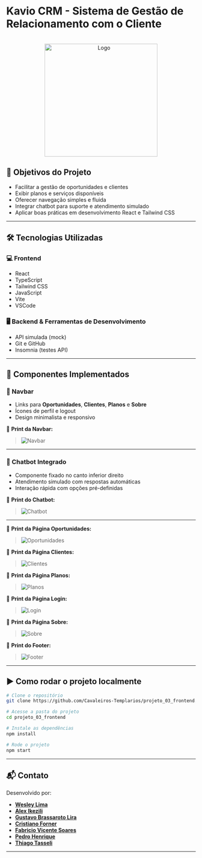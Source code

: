 # Kavio CRM - Sistema de Gestão de Relacionamento com o Cliente

<br />

<div align="center">
  <img src="https://github.com/user-attachments/assets/5c30c61a-ec3b-46e7-ad3d-cf8c4d997a22" alt="Logo" width="300" height="300" />
</div>


## 📌 Objetivos do Projeto

- Facilitar a gestão de oportunidades e clientes  
- Exibir planos e serviços disponíveis  
- Oferecer navegação simples e fluida  
- Integrar chatbot para suporte e atendimento simulado  
- Aplicar boas práticas em desenvolvimento React e Tailwind CSS

---

## 🛠️ Tecnologias Utilizadas

### 💻 Frontend

- React  
- TypeScript  
- Tailwind CSS  
- JavaScript  
- Vite  
- VSCode  

### 🖥️ Backend & Ferramentas de Desenvolvimento  

- API simulada (mock)  
- Git e GitHub  
- Insomnia (testes API)  

---

## 📂 Componentes Implementados

### 🧭 Navbar

- Links para **Oportunidades**, **Clientes**, **Planos** e **Sobre**  
- Ícones de perfil e logout  
- Design minimalista e responsivo  

📸 **Print da Navbar:**  
> ![Navbar]([COLE_AQUI_O_LINK_DA_IMAGEM](https://github.com/user-attachments/assets/5d947303-1914-44fd-9d1a-29961a2e4715))

---

### 💬 Chatbot Integrado

- Componente fixado no canto inferior direito  
- Atendimento simulado com respostas automáticas  
- Interação rápida com opções pré-definidas  

📸 **Print do Chatbot:**  
> ![Chatbot](https://github.com/user-attachments/assets/470a2595-c49d-4f64-9056-5a34a2f35518)

---

📸 **Print da Página Oportunidades:**  
> ![Oportunidades](https://github.com/user-attachments/assets/ebe2170a-7fe4-4732-a363-ae6c257d30ef)

📸 **Print da Página Clientes:**  
> ![Clientes](https://github.com/user-attachments/assets/b8d0377a-30ab-4ba8-add7-da8efa83b3ee)

📸 **Print da Página Planos:**  
> ![Planos](https://github.com/user-attachments/assets/a965f5ca-cdba-4e7c-a765-9acf15ead79d)

📸 **Print da Página Login:**  
> ![Login](https://github.com/user-attachments/assets/7a573474-eccb-436e-b831-1fd9273be601)

📸 **Print da Página Sobre:**  
> ![Sobre](https://github.com/user-attachments/assets/bd3ac2b6-b177-4500-8b7b-6e2573e40c73)

📸 **Print do Footer:**  
> ![Footer](https://github.com/user-attachments/assets/bd3ac2b6-b177-4500-8b7b-6e2573e40c73)

---

## ▶️ Como rodar o projeto localmente

```bash
# Clone o repositório
git clone https://github.com/Cavaleiros-Templarios/projeto_03_frontend.git

# Acesse a pasta do projeto
cd projeto_03_frontend

# Instale as dependências
npm install

# Rode o projeto
npm start
```

---

## 📬 Contato

Desenvolvido por:

- [**Wesley Lima**](https://github.com/Wezzlim)  
- [**Alex Ikezili**](https://github.com/alexikezili)  
- [**Gustavo Brassaroto Lira**](https://github.com/Brassaroto)  
- [**Cristiano Forner**](https://github.com/cristianoforner)  
- [**Fabricio Vicente Soares**](https://github.com/Fabriciovics)  
- [**Pedro Henrique**](https://github.com/phccoelho)  
- [**Thiago Tasseli**](https://github.com/tasselii)

---


